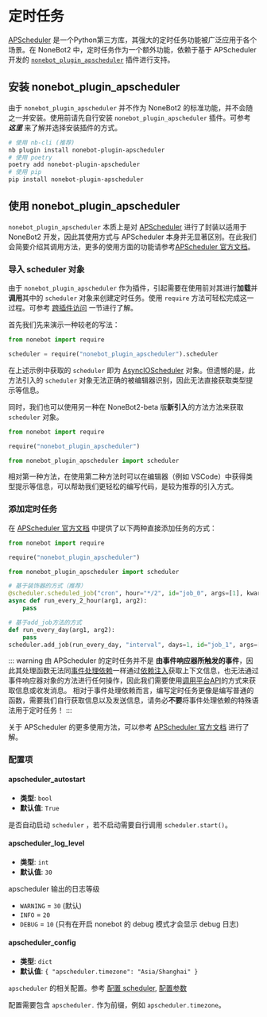 # 定时任务

[APScheduler](https://apscheduler.readthedocs.io/en/3.x/) 是一个Python第三方库，其强大的定时任务功能被广泛应用于各个场景。在 NoneBot2 中，定时任务作为一个额外功能，依赖于基于 APScheduler 开发的 [`nonebot_plugin_apscheduler`](https://github.com/nonebot/plugin-apscheduler) 插件进行支持。

## 安装 nonebot_plugin_apscheduler

由于 `nonebot_plugin_apscheduler` 并不作为 NoneBot2 的标准功能，并不会随之一并安装。使用前请先自行安装 `nonebot_plugin_apscheduler` 插件。可参考 ***这里*** 来了解并选择安装插件的方式。

<!-- TODO: 补充安装插件部分的链接 -->

```bash
# 使用 nb-cli (推荐)
nb plugin install nonebot-plugin-apscheduler
# 使用 poetry
poetry add nonebot-plugin-apscheduler
# 使用 pip
pip install nonebot-plugin-apscheduler
```

## 使用 nonebot_plugin_apscheduler

`nonebot_plugin_apscheduler` 本质上是对 [APScheduler](https://apscheduler.readthedocs.io/en/3.x/) 进行了封装以适用于 NoneBot2 开发，因此其使用方式与 APScheduler 本身并无显著区别。在此我们会简要介绍其调用方法，更多的使用方面的功能请参考[APScheduler 官方文档](https://apscheduler.readthedocs.io/en/3.x/userguide.html)。

### 导入 scheduler 对象

由于 `nonebot_plugin_apscheduler` 作为插件，引起需要在使用前对其进行**加载**并**调用**其中的 `scheduler` 对象来创建定时任务。使用 `require` 方法可轻松完成这一过程。可参考 [跨插件访问](跨插件访问.md) 一节进行了解。

首先我们先来演示一种较老的写法：

```python
from nonebot import require

scheduler = require("nonebot_plugin_apscheduler").scheduler
```

在上述示例中获取的 `scheduler` 即为 [AsyncIOScheduler](https://apscheduler.readthedocs.io/en/3.x/modules/schedulers/asyncio.html#apscheduler.schedulers.asyncio.AsyncIOScheduler) 对象。但遗憾的是，此方法引入的 `scheduler` 对象无法正确的被编辑器识别，因此无法直接获取类型提示等信息。

同时，我们也可以使用另一种在 NoneBot2-beta 版**新引入**的方法方法来获取 `scheduler` 对象。

```python
from nonebot import require

require("nonebot_plugin_apscheduler")

from nonebot_plugin_apscheduler import scheduler
```

相对第一种方法，在使用第二种方法时可以在编辑器（例如 VSCode）中获得类型提示等信息，可以帮助我们更轻松的编写代码，是较为推荐的引入方式。

### 添加定时任务

在 [APScheduler 官方文档](https://apscheduler.readthedocs.io/en/3.x/userguide.html#adding-jobs) 中提供了以下两种直接添加任务的方式：

```python
from nonebot import require

require("nonebot_plugin_apscheduler")

from nonebot_plugin_apscheduler import scheduler

# 基于装饰器的方式（推荐）
@scheduler.scheduled_job("cron", hour="*/2", id="job_0", args=[1], kwargs={arg2: 2})
async def run_every_2_hour(arg1, arg2):
    pass

# 基于add_job方法的方式
def run_every_day(arg1, arg2):
    pass
scheduler.add_job(run_every_day, "interval", days=1, id="job_1", args=[1], kwargs={arg2: 2})
```

::: warning
由 APScheduler 的定时任务并不是 **由事件响应器所触发的事件**，因此其处理函数无法同[事件处理依赖](../插件开发（基础）/03_事件处理流程.md#处理依赖)一样通过[依赖注入](../插件开发（基础）/04_获取信息.md#认识依赖注入)获取上下文信息，也无法通过事件响应器对象的方法进行任何操作，因此我们需要使用[调用平台API](调用平台API.md)的方式来获取信息或收发消息。
相对于事件处理依赖而言，编写定时任务更像是编写普通的函数，需要我们自行获取信息以及发送信息，请务必**不要**将事件处理依赖的特殊语法用于定时任务！
:::

关于 APScheduler 的更多使用方法，可以参考 [APScheduler 官方文档](https://apscheduler.readthedocs.io/en/3.x/index.html) 进行了解。

### 配置项

#### apscheduler_autostart

- **类型**: `bool`
- **默认值**: `True`

是否自动启动 `scheduler` ，若不启动需要自行调用 `scheduler.start()`。

#### apscheduler_log_level

- **类型**: `int`
- **默认值**: `30`

apscheduler 输出的日志等级

- `WARNING` = `30` (默认)
- `INFO` = `20`
- `DEBUG` = `10` (只有在开启 nonebot 的 debug 模式才会显示 debug 日志)

#### apscheduler_config

- **类型**: `dict`
- **默认值**: `{ "apscheduler.timezone": "Asia/Shanghai" }`

`apscheduler` 的相关配置。参考 [配置 scheduler](https://apscheduler.readthedocs.io/en/latest/userguide.html#scheduler-config), [配置参数](https://apscheduler.readthedocs.io/en/latest/modules/schedulers/base.html#apscheduler.schedulers.base.BaseScheduler)

配置需要包含 `apscheduler.` 作为前缀，例如 `apscheduler.timezone`。
